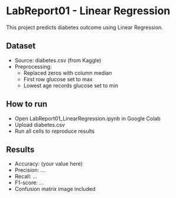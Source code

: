 # LabReport01 - Linear Regression
This project predicts diabetes outcome using Linear Regression.

## Dataset
- Source: diabetes.csv (from Kaggle)
- Preprocessing:
  - Replaced zeros with column median
  - First row glucose set to max
  - Lowest age records glucose set to min

## How to run
- Open LabReport01_LinearRegression.ipynb in Google Colab
- Upload diabetes.csv
- Run all cells to reproduce results

## Results
- Accuracy: (your value here)
- Precision: ...
- Recall: ...
- F1-score: ...
- Confusion matrix image included
